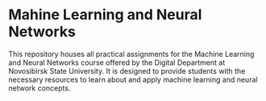 # Mahine Learning and Neural Networks
This repository houses all practical assignments for the Machine Learning and Neural Networks course offered by the Digital Department at Novosibirsk State University. It is designed to provide students with the necessary resources to learn about and apply machine learning and neural network concepts.
